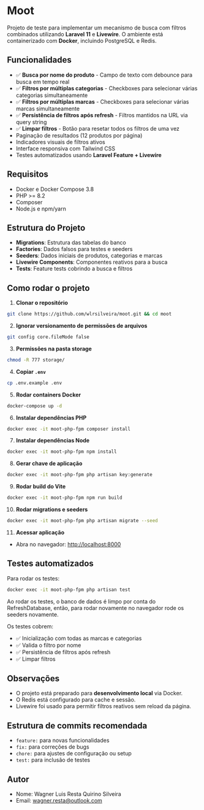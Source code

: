 # Moot

Projeto de teste para implementar um mecanismo de busca com filtros combinados utilizando **Laravel 11** e **Livewire**.
O ambiente está containerizado com **Docker**, incluindo PostgreSQL e Redis.

## Funcionalidades

- ✅ **Busca por nome do produto** - Campo de texto com debounce para busca em tempo real
- ✅ **Filtros por múltiplas categorias** - Checkboxes para selecionar várias categorias simultaneamente
- ✅ **Filtros por múltiplas marcas** - Checkboxes para selecionar várias marcas simultaneamente
- ✅ **Persistência de filtros após refresh** - Filtros mantidos na URL via query string
- ✅ **Limpar filtros** - Botão para resetar todos os filtros de uma vez
- Paginação de resultados (12 produtos por página)
- Indicadores visuais de filtros ativos
- Interface responsiva com Tailwind CSS
- Testes automatizados usando **Laravel Feature + Livewire**

## Requisitos

- Docker e Docker Compose 3.8
- PHP >= 8.2
- Composer
- Node.js e npm/yarn

## Estrutura do Projeto

- **Migrations**: Estrutura das tabelas do banco
- **Factories**: Dados falsos para testes e seeders
- **Seeders**: Dados iniciais de produtos, categorias e marcas
- **Livewire Components**: Componentes reativos para a busca
- **Tests**: Feature tests cobrindo a busca e filtros

## Como rodar o projeto

1. **Clonar o repositório**
```bash
git clone https://github.com/wlrsilveira/moot.git && cd moot
```

2. **Ignorar versionamento de permissões de arquivos**
```bash
git config core.fileMode false
```

3. **Permissões na pasta storage**
```bash
chmod -R 777 storage/
```

4. **Copiar `.env`**
```bash
cp .env.example .env
```

5. **Rodar containers Docker**
```bash
docker-compose up -d
```

6. **Instalar dependências PHP**
```bash
docker exec -it moot-php-fpm composer install
```

7. **Instalar dependências Node**
```bash
docker exec -it moot-php-fpm npm install
```

8. **Gerar chave de aplicação**
```bash
docker exec -it moot-php-fpm php artisan key:generate
```

9. **Rodar build do Vite**
```bash
docker exec -it moot-php-fpm npm run build
```

10. **Rodar migrations e seeders**
```bash
docker exec -it moot-php-fpm php artisan migrate --seed
```

11. **Acessar aplicação**
- Abra no navegador: [http://localhost:8000](http://localhost:8000)

## Testes automatizados

Para rodar os testes:
```bash
docker exec -it moot-php-fpm php artisan test
```

Ao rodar os testes, o banco de dados é limpo por conta do RefreshDatabase, então, para rodar novamente no navegador
rode os seeders novamente.

Os testes cobrem:
- ✅ Inicialização com todas as marcas e categorias
- ✅ Valida o filtro por nome
- ✅ Persistência de filtros após refresh
- ✅ Limpar filtros

## Observações

- O projeto está preparado para **desenvolvimento local** via Docker.
- O Redis está configurado para cache e sessão.
- Livewire foi usado para permitir filtros reativos sem reload da página.

## Estrutura de commits recomendada

- `feature:` para novas funcionalidades
- `fix:` para correções de bugs
- `chore:` para ajustes de configuração ou setup
- `test:` para inclusão de testes

## Autor

- Nome: Wagner Luis Resta Quirino Silveira
- Email: wagner.resta@outlook.com